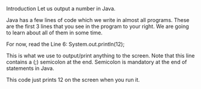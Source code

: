 Introduction
Let us output a number in Java.

Java has a few lines of code which we write in almost all programs.
These are the first 3 lines that you see in the program to your right. We are going to learn about all of them in some time.

For now, read the Line 6:
System.out.println(12);

This is what we use to output/print anything to the screen. Note that this line contains a (;) semicolon at the end. Semicolon is mandatory at the end of statements in Java.

This code just prints 12 on the screen when you run it.
